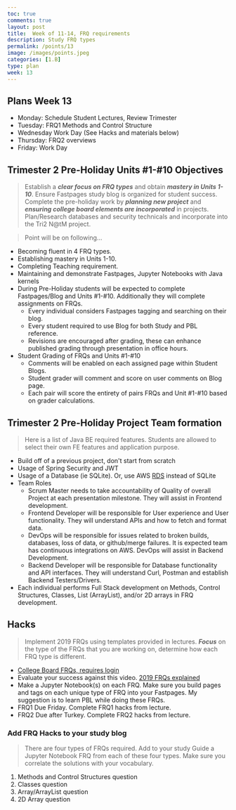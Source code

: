 ```yaml
---
toc: true
comments: true
layout: post
title:  Week of 11-14, FRQ requirements
description: Study FRQ types
permalink: /points/13
image: /images/points.jpeg
categories: [1.B]
type: plan
week: 13
---
```


## Plans Week 13
- Monday: Schedule Student Lectures, Review Trimester
- Tuesday: FRQ1 Methods and Control Structure
- Wednesday Work Day (See Hacks and materials below)
- Thursday: FRQ2 overviews
- Friday: Work Day

## Trimester 2 Pre-Holiday Units #1-#10 Objectives
> Establish a ***clear focus on FRQ types*** and obtain ***mastery in Units 1-10***.  Ensure Fastpages study blog is organized for student success.  Complete the pre-holiday work by ***planning new project*** and ***ensuring college board elements are incorporated*** in projects.  Plan/Research databases and security technicals and incorporate into the Tri2 N@tM project.

> Point will be on following...
- Becoming fluent in 4 FRQ types.
- Establishing mastery in Units 1-10.
- Completing Teaching requirement.
- Maintaining and demonstrate Fastpages, Jupyter Notebooks with Java kernels
- During Pre-Holiday students will be expected to complete Fastpages/Blog and Units #1-#10.  Additionally they will complete assignments on FRQs.
    - Every individual considers Fastpages tagging and searching on their blog.
    - Every student required to use Blog for both Study and PBL reference.
    - Revisions are encouraged after grading, these can enhance published grading through presentation in office hours.
- Student Grading of FRQs and Units #1-#10
    - Comments will be enabled on each assigned page within Student Blogs.
    - Student grader will comment and score on user comments on Blog page.
    - Each pair will score the entirety of pairs FRQs and Unit #1-#10 based on grader calculations.

## Trimester 2 Pre-Holiday Project Team formation
> Here is a list of Java BE required features.  Students are allowed to select their own FE features and application purpose.
- Build off of a previous project, don't start from scratch
- Usage of Spring Security and JWT
- Usage of a Database (ie SQLite).  Or, use AWS [RDS](https://www.youtube.com/watch?v=2WwR2zbkQdQ) instead of SQLite
- Team Roles
    - Scrum Master needs to take accountability of Quality of overall Project at each presentation milestone.  They will assist in Frontend development.
    - Frontend Developer will be responsible for User experience and User functionality. They will understand APIs and how to fetch and format data.
    - DevOps will be responsible for issues related to broken builds, databases, loss of data, or github/merge failures.  It is expected team has continuous integrations on AWS.  DevOps will assist in Backend Development. 
    - Backend Developer will be responsible for Database functionality and API interfaces.  They will understand Curl, Postman and establish Backend Testers/Drivers.
- Each individual performs Full Stack development on Methods, Control Structures, Classes, List (ArrayList), and/or 2D arrays in FRQ development.

## Hacks 
> Implement 2019 FRQs using templates provided in lectures. ***Focus*** on the type of the FRQs that you are working on, determine how each FRQ type is different.  
- [College Board FRQs, requires login](https://apstudents.collegeboard.org/courses/ap-computer-science-a/free-response-questions-by-year)
- Evaluate your success against this video.  [2019 FRQs explained](https://www.youtube.com/watch?v=zdic9Fi_XTc)
- Make a Jupyter Notebook(s) on each FRQ.  Make sure you build pages and tags on each unique type of FRQ into your Fastpages.  My suggestion is to learn PBL while doing these FRQs.
- FRQ1 Due Friday.  Complete FRQ1 hacks from lecture.
- FRQ2 Due after Turkey.  Complete FRQ2 hacks from lecture.


### Add FRQ Hacks to your study blog
> There are four types of FRQs required.  Add to your study Guide a Jupyter Notebook FRQ from each of these four types.  Make sure you correlate the solutions with your vocabulary.
1. Methods and Control Structures question
2. Classes question 
3. Array/ArrayList question
4. 2D Array question